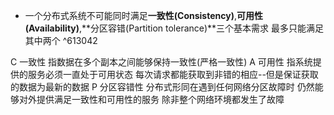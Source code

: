 + 一个分布式系统不可能同时满足**一致性(Consistency)**,**可用性(Availability)**,**分区容错(Partition tolerance)**三个基本需求 最多只能满足其中两个 ^613042

C 一致性 指数据在多个副本之间能够保持一致性(严格一致性)
A 可用性 指系统提供的服务必须一直处于可用状态 每次请求都能获取到非错的相应--但是保证获取的数据为最新的数据
P 分区容错性 分布式形同在遇到任何网络分区故障时 仍然能够对外提供满足一致性和可用性的服务 除非整个网络环境都发生了故障